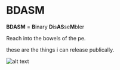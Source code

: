 # BDASM
**BDASM** = **B**inary **D**is**AS**se**M**bler

Reach into the bowels of the pe.

these are the things i can release publically.

![alt text](https://i.imgur.com/fJXItld.png)

